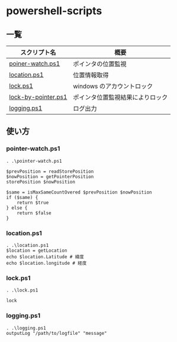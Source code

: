 # powershell-scripts

## 一覧

| スクリプト名                                 | 概要                             |
| -------------------------------------------- | -------------------------------- |
| [poiner-watch.ps1](./pointer-watch.ps1)      | ポインタの位置監視               |
| [location.ps1](./location.ps1)               | 位置情報取得                     |
| [lock.ps1](./lock.ps1)                       | windows のアカウントロック       |
| [lock-by-pointer.ps1](./lock-by-pointer.ps1) | ポインタ位置監視結果によりロック |
| [logging.ps1](./logging.ps1)                 | ログ出力                         |

## 使い方

### pointer-watch.ps1

```
. .\pointer-watch.ps1

$prevPosition = readStorePosition
$nowPosition = getPointerPosition
storePosition $nowPosition

$same = isMaxSameCountOvered $prevPosition $nowPosition
if ($same) {
    return $true
} else {
    return $false
}
```

### location.ps1

```
. .\location.ps1
$location = getLocation
echo $location.Latitude # 緯度
echo $location.longitude # 経度
```

### lock.ps1

```
. .\lock.ps1

lock
```

### logging.ps1

```
. .\logging.ps1
outputLog "/path/to/logfile" "message"
```
